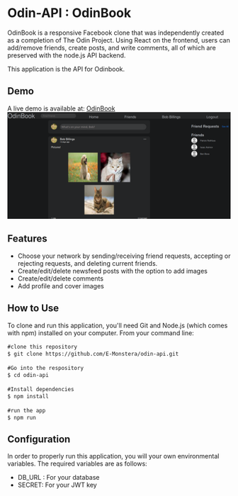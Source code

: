 # Odin-API : OdinBook

OdinBook is a responsive Facebook clone that was independently created as a completion of The Odin Project. Using React on the frontend, users can add/remove friends, create posts, and write comments, all of which are preserved with the node.js API backend.

This application is the API for Odinbook.


## Demo
A live demo is available at: [OdinBook](odinbook.elisabethoconnor.com)
![Screenshot of Demo](/public/images/odinbook.png)

## Features
- Choose your network by sending/receiving friend requests, accepting or rejecting requests, and deleting current friends.
- Create/edit/delete newsfeed posts with the option to add images
- Create/edit/delete comments
- Add profile and cover images

## How to Use
To clone and run this application, you'll need Git and Node.js (which comes with npm) installed on your computer. From your command line:

```
#clone this repository
$ git clone https://github.com/E-Monstera/odin-api.git

#Go into the respository
$ cd odin-api

#Install dependencies
$ npm install

#run the app
$ npm run
```

## Configuration
In order to properly run this application, you will your own environmental variables.
The required variables are as follows:
 - DB_URL : For your database
 - SECRET: For your JWT key